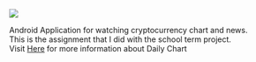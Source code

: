<img src="https://user-images.githubusercontent.com/39505929/120106346-9f31de00-c197-11eb-85fe-76beb457da7b.png"/>

Android Application for watching cryptocurrency chart and news.  
This is the assignment that I did with the school term project.  
Visit [Here](https://github.com/jjaln/DailyChart/wiki) for more information about Daily Chart
